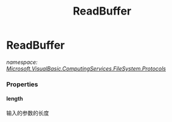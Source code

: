 ﻿---
title: ReadBuffer
---

# ReadBuffer
_namespace: [Microsoft.VisualBasic.ComputingServices.FileSystem.Protocols](N-Microsoft.VisualBasic.ComputingServices.FileSystem.Protocols.html)_






### Properties

#### length
输入的参数的长度
